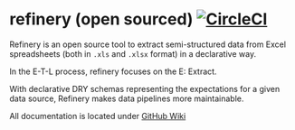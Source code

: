 # refinery (open sourced) [![CircleCI](https://circleci.com/gh/VorTECHsa/refinery/tree/master.svg?style=svg&circle-token=337bc7437e73c483bac8309a2ed1ff12b392c1fc)](https://circleci.com/gh/VorTECHsa/refinery/tree/master)

Refinery is an open source tool to extract semi-structured data from Excel spreadsheets (both in `.xls` and `.xlsx` format) in a declarative way.

In the E-T-L process, refinery focuses on the E: Extract.

With declarative DRY schemas representing the expectations for a given data source, Refinery makes data pipelines more maintainable. 

All documentation is located under [GitHub Wiki](https://github.com/VorTECHsa/refinery/wiki)
